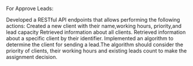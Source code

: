 For Approve Leads:

Developed a RESTful API endpoints that allows performing the following actions:
Created a new client with their name,working hours, priority,and lead capacity
Retrieved information about all clients.
Retrieved information about a specific client by their identifier.
Implemented an algorithm to determine the client for sending a lead.The algorithm should consider the priority of clients, their working hours and existing leads count to make the assignment decision.
